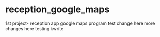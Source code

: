 # reception_google_maps
1st project- reception app google maps program
test change here
more changes here
testing kwrite
